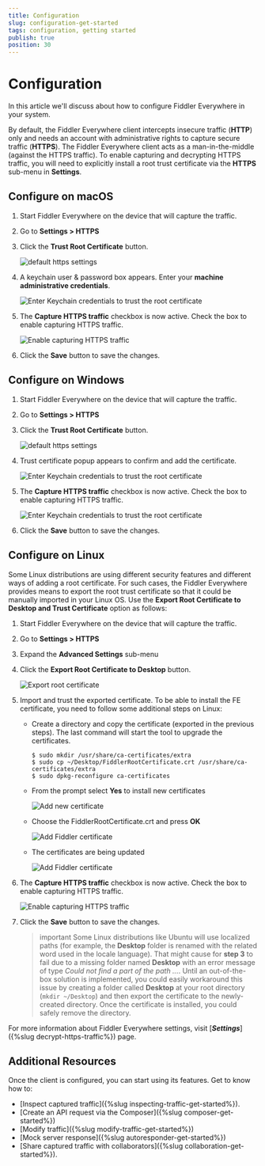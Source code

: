 ```yaml
---
title: Configuration
slug: configuration-get-started
tags: configuration, getting started
publish: true
position: 30
---
```


# Configuration

In this article we'll discuss about how to configure Fiddler Everywhere in your system. 

By default, the Fiddler Everywhere client intercepts insecure traffic (**HTTP**) only and needs an account with administrative rights to capture secure traffic (**HTTPS**). The Fiddler Everywhere client acts as a man-in-the-middle (against the HTTPS traffic). To enable capturing and decrypting HTTPS traffic, you will need to explicitly install a root trust certificate via the __HTTPS__ sub-menu in __Settings__.

## Configure on macOS

1. Start Fiddler Everywhere on the device that will capture the traffic.

2. Go to __Settings > HTTPS__

3. Click the __Trust Root Certificate__ button. 

    ![default https settings](../images/settings/settings-trust-root-certificate.png)

4. A keychain user & password box appears. Enter your __machine administrative credentials__.

    ![Enter Keychain credentials to trust the root certificate](../images/settings/settings-https-mac-keychain.png)

5. The __Capture HTTPS traffic__ checkbox is now active. Check the box to enable capturing HTTPS traffic.

    ![Enable capturing HTTPS traffic](../images/settings/settings-https-capture-https.png)
    
6. Click the __Save__ button to save the changes.

## Configure on Windows

1. Start Fiddler Everywhere on the device that will capture the traffic.

2. Go to __Settings > HTTPS__

3. Click the __Trust Root Certificate__ button. 

    ![default https settings](../images/settings/settings-trust-root-certificate.png)

4.  Trust certificate popup appears to confirm and add the certificate. 

    ![Enter Keychain credentials to trust the root certificate](../images/settings/settings-https-cert-win.png)

5. The __Capture HTTPS traffic__ checkbox is now active. Check the box to enable capturing HTTPS traffic.

    ![Enter Keychain credentials to trust the root certificate](../images/settings/settings-https-capture-https.png)
    
6. Click the __Save__ button to save the changes.

## Configure on Linux

Some Linux distributions are using different security features and different ways of adding a root certificate. For such cases, the Fiddler Everywhere provides means to export the root trust certificate so that it could be manually imported in your Linux OS. Use the __Export Root Certificate to Desktop and Trust Certificate__ option as follows:

1. Start Fiddler Everywhere on the device that will capture the traffic.

2. Go to __Settings > HTTPS__

3. Expand the __Advanced Settings__ sub-menu

4. Click the __Export Root Certificate to Desktop__ button.

    ![Export root certificate](../images/settings/settings-export-cert.png)

5. Import and trust the exported certificate. To be able to install the FE certificate, you need to follow some additional steps on Linux:

    - Create a directory and copy the certificate (exported in the previous steps). The last command will start the tool to upgrade the certificates. 

        ```shell
        $ sudo mkdir /usr/share/ca-certificates/extra
        $ sudo cp ~/Desktop/FiddlerRootCertificate.crt /usr/share/ca-certificates/extra
        $ sudo dpkg-reconfigure ca-certificates
        ```

    - From the prompt select **Yes** to install new certificates

        ![Add new certificate](../images/configuration/cert_ubunto_002.png)

    - Choose the FiddlerRootCertificate.crt and press **OK**

        ![Add Fiddler certificate](../images/configuration/cert_ubunto_003.png)

    - The certificates are being updated

        ![Add Fiddler certificate](../images/configuration/cert_ubunto_004.png)


6. The __Capture HTTPS traffic__ checkbox is now active. Check the box to enable capturing HTTPS traffic.

    ![Enable capturing HTTPS traffic](../images/configuration/cert_ubunto_005.png)

7. Click the __Save__ button to save the changes.

    >important Some Linux distributions like Ubuntu will use localized paths (for example, the __Desktop__ folder is renamed with the related word used in the locale language). That might cause for __step 3__ to fail due to a missing folder named __Desktop__ with an error message of type _Could not find a part of the path ..._. Until an out-of-the-box solution is implemented, you could easily workaround this issue by creating a folder called __Desktop__ at your root directory (`mkdir ~/Desktop`) and then export the certificate to the newly-created directory. Once the certificate is installed, you could safely remove the directory.


For more information about Fiddler Everywhere settings, visit [**_Settings_**]({%slug decrypt-https-traffic%}) page.

## Additional Resources

Once the client is configured, you can start using its features. Get to know how to:

- [Inspect captured traffic]({%slug inspecting-traffic-get-started%}).
- [Create an API request via the Composer]({%slug composer-get-started%})
- [Modify traffic]({%slug modify-traffic-get-started%})
- [Mock server response]({%slug autoresponder-get-started%})
- [Share captured traffic with collaborators]({%slug collaboration-get-started%}).
